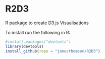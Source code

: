 R2D3
====

R package to create D3.js Visualisations

To install run the following in R:

```R
#install.packages("devtools")
library(devtools)
install_github(repo = "jamesthomson/R2D3")
```